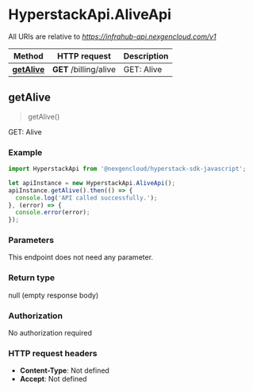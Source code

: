 # HyperstackApi.AliveApi

All URIs are relative to *https://infrahub-api.nexgencloud.com/v1*

Method | HTTP request | Description
------------- | ------------- | -------------
[**getAlive**](AliveApi.md#getAlive) | **GET** /billing/alive | GET: Alive



## getAlive

> getAlive()

GET: Alive

### Example

```javascript
import HyperstackApi from '@nexgencloud/hyperstack-sdk-javascript';

let apiInstance = new HyperstackApi.AliveApi();
apiInstance.getAlive().then(() => {
  console.log('API called successfully.');
}, (error) => {
  console.error(error);
});

```

### Parameters

This endpoint does not need any parameter.

### Return type

null (empty response body)

### Authorization

No authorization required

### HTTP request headers

- **Content-Type**: Not defined
- **Accept**: Not defined


